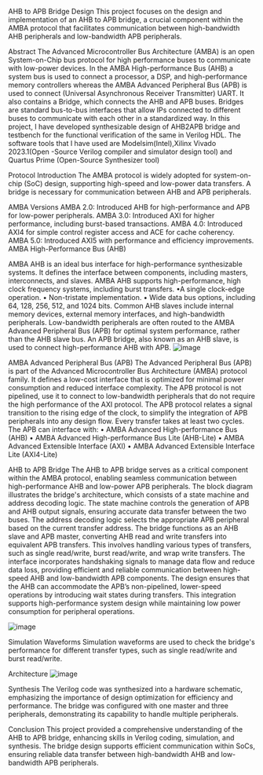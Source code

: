 AHB to APB Bridge Design
This project focuses on the design and implementation of an AHB to APB bridge, a crucial component within the AMBA protocol that facilitates communication between high-bandwidth AHB peripherals and low-bandwidth APB peripherals.

Abstract
The Advanced Microcontroller Bus Architecture (AMBA) is an open System-on-Chip bus protocol for high performance buses to communicate with low-power devices. In the AMBA High-performance Bus (AHB) a system bus is used to connect a processor, a DSP, and high-performance memory controllers whereas the AMBA Advanced Peripheral Bus (APB) is used to connect (Universal Asynchronous Receiver Transmitter) UART. It also contains a Bridge, which connects the AHB and APB buses.
Bridges are standard bus-to-bus interfaces that allow IPs connected to different buses to communicate with each other in a standardized way. 
In this project, I have developed synthesizable design of AHB2APB bridge and testbench for the functional verification of the same in Verilog HDL. The software tools that I have used are Modelsim(Intel),Xilinx Vivado 2023.1(Open -Source Verilog compiler and simulator design tool) and Quartus Prime (Open-Source Synthesizer tool)


Protocol
Introduction
The AMBA protocol is widely adopted for system-on-chip (SoC) design, supporting high-speed and low-power data transfers. A bridge is necessary for communication between AHB and APB peripherals.

AMBA Versions
AMBA 2.0: Introduced AHB for high-performance and APB for low-power peripherals.
AMBA 3.0: Introduced AXI for higher performance, including burst-based transactions.
AMBA 4.0: Introduced AXI4 for simple control register access and ACE for cache coherency.
AMBA 5.0: Introduced AXI5 with performance and efficiency improvements.
AMBA High-Performance Bus (AHB)

AMBA AHB is an ideal bus interface for high-performance synthesizable systems. It defines the interface between components, including masters, interconnects, and slaves. 
AMBA AHB supports high-performance, high clock frequency systems, including burst transfers. 
•A single clock-edge operation. 
• Non-tristate implementation. 
• Wide data bus options, including 64, 128, 256, 512, and 1024 bits. 
Common AHB slaves include internal memory devices, external memory interfaces, and high-bandwidth peripherals. Low-bandwidth peripherals are often routed to the AMBA Advanced Peripheral Bus (APB) for optimal system performance, rather than the AHB slave bus. An APB bridge, also known as an AHB slave, is used to connect high-performance AHB with APB. 
![image](https://github.com/user-attachments/assets/394c2379-47dd-4654-9a7c-d7b98a6b3a92)

AMBA Advanced Peripheral Bus (APB)
The Advanced Peripheral Bus (APB) is part of the Advanced Microcontroller Bus Architecture (AMBA) protocol family. It defines a low-cost interface that is optimized for minimal power consumption and reduced interface complexity. The APB protocol is not pipelined, use it to connect to low-bandwidth peripherals that do not require the high performance of the AXI protocol. The APB protocol relates a signal transition to the rising edge of the clock, to simplify the integration of APB peripherals into any design flow. Every transfer 
takes at least two cycles. 
The APB can interface with: 
• AMBA Advanced High-performance Bus (AHB) 
• AMBA Advanced High-performance Bus Lite (AHB-Lite) 
• AMBA Advanced Extensible Interface (AXI) 
• AMBA Advanced Extensible Interface Lite (AXI4-Lite) 

AHB to APB Bridge
The AHB to APB bridge serves as a critical component within the AMBA protocol, enabling seamless communication between high-performance AHB and low-power APB peripherals. The block diagram illustrates the bridge's architecture, which consists of a state machine and address decoding logic. The state machine controls the generation of APB and AHB output signals, ensuring accurate data transfer between the two buses. The address decoding logic selects the appropriate APB peripheral based on the current transfer address.
The bridge functions as an AHB slave and APB master, converting AHB read and write transfers into equivalent APB transfers. This involves handling various types of transfers, such as single read/write, burst read/write, and wrap write transfers. The interface incorporates handshaking signals to manage data flow and reduce data loss, providing efficient and reliable communication between high-speed AHB and low-bandwidth APB components. The design ensures that the AHB can accommodate the APB’s non-pipelined, lower-speed operations by introducing wait states during transfers. This integration supports high-performance system design while maintaining low power consumption for peripheral operations.

![image](https://github.com/user-attachments/assets/73c191e4-18e1-454a-b251-5d3259fa1269)

Simulation Waveforms
Simulation waveforms are used to check the bridge's performance for different transfer types, such as single read/write and burst read/write.


Architecture
![image](https://github.com/user-attachments/assets/756aeb66-a4b7-43a0-8cb4-af7a5ce2dbc3)



Synthesis
The Verilog code was synthesized into a hardware schematic, emphasizing the importance of design optimization for efficiency and performance. The bridge was configured with one master and three peripherals, demonstrating its capability to handle multiple peripherals.

Conclusion
This project provided a comprehensive understanding of the AHB to APB bridge, enhancing skills in Verilog coding, simulation, and synthesis. The bridge design supports efficient communication within SoCs, ensuring reliable data transfer between high-bandwidth AHB and low-bandwidth APB peripherals.

